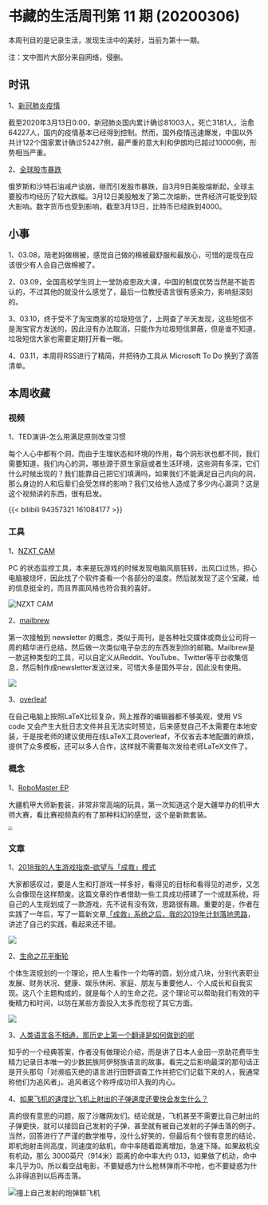 # 书藏的生活周刊第 11 期 (20200306)


本周刊目的是记录生活，发现生活中的美好，当前为第十一期。

注：文中图片大部分来自网络，侵删。

## 时讯

1、[新冠肺炎疫情](https://mp.weixin.qq.com/s/ePn0UJZ8ogltNb3JkHQ_kQ)

截至2020年3月13日0:00，新冠肺炎国内累计确诊81003人，死亡3181人，治愈64227人，国内的疫情基本已经得到控制。然而，国外疫情迅速爆发，中国以外共计122个国家累计确诊52427例，最严重的意大利和伊朗均已超过10000例，形势相当严重。

2、[全球股市暴跌](http://m.news.cctv.com/2020/03/13/ARTIOGsp5mIsN3cXk3p4iFTJ200313.shtml)

俄罗斯和沙特石油减产谈崩，继而引发股市暴跌，自3月9日美股熔断起，全球主要股市均经历了较大跌幅。3月12日美股触发了第二次熔断，世界经济可能受到较大影响。数字货币也受到影响，截至3月13日，比特币已经跌到4000。

## 小事

1、03.08，陪老妈做棉被，感觉自己做的棉被最舒服和最放心，可惜的是现在应该很少有人会自己做棉被了。

2、03.09，全国高校学生同上一堂防疫思政大课，中国的制度优势当然是不能否认的，不过其他的就没什么感觉了，最后一位教授语言很有感染力，影响挺深刻的。

3、03.10，终于受不了淘宝商家的垃圾短信了，上网查了半天发现，这些短信不是淘宝官方发送的，因此没有办法取消，只能作为垃圾短信屏蔽，但是谁不知道，垃圾短信大家也需要定期打开看一眼。

4、03.11，本周将RSS进行了精简，并把待办工具从 Microsoft To Do 换到了滴答清单。

## 本周收藏

### 视频

1、TED演讲-怎么用满足原则改变习惯

每个人心中都有个洞，而由于生理状态和环境的作用，每个洞形状也都不同，我们需要知道，我们内心的洞，哪些源于原生家庭或者生活环境，这些洞有多深，它们什么时候出现的？我们能靠自己把它们填满吗，如果我们不能满足自己内向的洞，那么身边的人和后辈们会受怎样的影响？我们又给他人造成了多少内心漏洞？这是这个视频讲的东西，很有启发。

{{< bilibili 94357321 161084177 >}}

### 工具

1、[NZXT CAM](https://www.nzxt.com/camapp)

PC 的状态监控工具，本来是玩游戏的时候发现电脑风扇狂转，出风口过热，担心电脑被烧坏，因此找了个软件查看一个各部分的温度。然后就发现了这个宝藏，给的信息挺全的，而且界面风格也符合我的喜好。

![NZXT CAM](https://s1.ax1x.com/2020/03/13/8u79Cq.png)

2、[mailbrew](https://mailbrew.com/)

第一次接触到 newsletter 的概念，类似于周刊，是各种社交媒体或商业公司将一周的精华进行总结，然后做一次类似电子杂志的东西发到你的邮箱。Mailbrew是一款这种类型的工具，可以自定义从Reddit、YouTube、Twitter等平台收集信息，然后制作成newsletter发送过来，可惜大多是国外平台，因此没有使用。

![](https://mailbrew.com/static/fed13763f5da178c403530162ad387b0/572fb/editor_preview.png)

3、[overleaf](https://www.overleaf.com/)

在自己电脑上按照LaTeX比较复杂，网上推荐的编辑器都不够美观，使用 VS code 又会产生大批日志文件并且无法实时预览，后来感觉自己不太需要在本地安装，于是按老师的建议使用在线LaTeX工具overleaf，不仅省去本地配置的麻烦，提供了众多模板，还可以多人合作，这样就不需要每次发给老师LaTeX文件了。

### 概念

1、[RoboMaster EP](https://www.dji.com/cn/robomaster-ep)

大疆机甲大师新套装，非常非常高端的玩具，第一次知道这个是大疆举办的机甲大师大赛，看比赛视频真的有了那种科幻的感觉，这个是新款套装。

<img src="https://n.sinaimg.cn/sinacn20190613s/108/w984h724/20190613/7a76-hymscpp7444671.png" style="zoom: 50%;" />



### 文章

1、[2018我的人生游戏指南-欲望与「成救」模式](https://sspai.com/post/52270)

大家都感叹过，要是人生和打游戏一样多好，看得见的目标和看得见的进步，又怎么会像现在这样颓废。这篇文章的作者借助一些工具成功搭建了一个成就系统，将自己的人生规划成了一款游戏，先不说有没有效，思路很有趣。重要的是，作者在实践了一年后，写了一篇新文章[「成救」系统之后，我的2019年计划落地思路](https://sspai.com/post/58329)，讲述了自己的实践，看起来还不错。

![](https://cdn.sspai.com/2020/01/14/d97ebb8c44d12dfc46c998c0dc66cb1c.jpg?imageMogr2/quality/95/thumbnail/!1420x708r/gravity/Center/crop/1420x708/interlace/1)

2、[生命之花平衡轮](https://sspai.com/post/46203)

个体生涯规划的一个理论，把人生看作一个均等的圆，划分成八块，分别代表职业发展、财务状况、健康、娱乐休闲、家庭、朋友与重要他人、个人成长和自我实现。这八个主题构成的，就是每个人的生命之花。这个理论可以帮助我们有效的平衡精力和时间，以防在某些方面投入太多而忽视了其它方面。

![](https://cdn.sspai.com/2018/08/17/047e29986dd8dac40e36fb276423466d.jpg?imageView2/2/w/1120/q/90/interlace/1/ignore-error/1)

3、[人类语言各不相通，那历史上第一个翻译是如何做到的呢](https://www.zhihu.com/question/375221083)

知乎的一个经典答案，作者没有做理论介绍，而是讲了日本人金田一京助花费毕生精力记录日本唯一的少数民族阿伊努族语言的故事。看完之后影响最深的那句话正是开头那句「对濒临灭绝的语言进行田野调查工作并把它们记载下来的人，我通常称他们为追风者」。追风者这个称呼成功印入我的内心。

4、[如果飞机的速度比飞机上射出的子弹速度还要快会发生什么？](https://www.zhihu.com/question/373545770)

真的很有意思的问题，服了沙雕网友们。结论就是，飞机甚至不需要比自己射出的子弹更快，就可以接回自己发射的子弹，甚至就有被自己发射的子弹击落的例子。当然，回答进行了严谨的数学推导，没什么好笑的，但最后有个很有意思的结论，即机炮射击同高度，同速度的敌机，命中率随着距离增加，急速下降。如果敌机没有机动，那么 3000英尺（914米）距离的命中率大约 0.13，如果做了机动，命中率几乎为0。所以看空战电影，不要疑惑为什么枪林弹雨不中枪，也不要疑惑为什么非得追到以后再击落。

![撞上自己发射的炮弹额飞机](https://pic2.zhimg.com/80/v2-ecd3f4b16eccb7d940d85f7352f2f2bc_720w.jpg)
